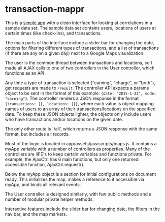 # transaction-mappr

This is a [simple app](https://stark-shelf-3141.herokuapp.com/) with a clean interface for looking at correlations in a sample data set. The sample data set contains users, locations of users at certain times (like check-ins), and transactions.

The main parts of the interface include a slider bar for changing the date, options for filtering different types of transactions, and a list of transactions (if there are any on a given day) next to a Google Maps visualization.

The user is the common thread between transactions and locations, so I made all AJAX calls to one of two controllers in the User controller, which functions as an API.

Any time a type of transaction is selected ("earning", "charge", or "both"), get requests are made to `/result`. The controller API expects a params object to be sent in the format of this example: `{date: "2015-1-23", mode: "earning"}`. The controller renders a JSON response in the format `{transactions: {}, locations: {}}`, where each value is object mapping names of users to an array of their transactions/locations on the specified date. To keep these JSON objects lighter, the objects only include users who have transactions and/or locations on the given date.

The only other route is '/all', which returns a JSON response with the same format, but includes all records.

Most of the logic is located in app/assets/javascripts/maps.js. It contains a myApp variable with a number of controllers as properties. Many of the controllers are IIFE's to keep certain variables and functions private. For example, the AjaxCtrl has 6 main functions, but only one returned accessible function, AjaxCtrl.request().

Below the myApp object is a section for initial configurations on document ready. This initializes the map, makes a reference to it accessible via myApp, and binds all relevant events.

The User controller is designed similarly, with few public methods and a number of modular private helper methods.

Interactive features include the slider bar for changing date, the filters in the nav bar, and the map markers.